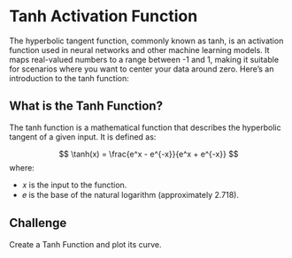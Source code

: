 # Tanh Activation Function

The hyperbolic tangent function, commonly known as tanh, is an activation function used in neural networks and other machine learning models. It maps real-valued numbers to a range between -1 and 1, making it suitable for scenarios where you want to center your data around zero. Here’s an introduction to the tanh function:

## What is the Tanh Function?
The tanh function is a mathematical function that describes the hyperbolic tangent of a given input. It is defined as:

$$
\tanh(x) = \frac{e^x - e^{-x}}{e^x + e^{-x}}
$$
where:

- 𝑥 is the input to the function.
- 𝑒 is the base of the natural logarithm (approximately 2.718).

## Challenge

Create a Tanh Function and plot its curve.
